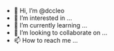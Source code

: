 - 👋 Hi, I’m @dccleo
- 👀 I’m interested in ...
- 🌱 I’m currently learning ...
- 💞️ I’m looking to collaborate on ...
- 📫 How to reach me ...

<!---
dccleo/dccleo is a ✨ special ✨ repository because its `README.md` (this file) appears on your GitHub profile.
You can click the Preview link to take a look at your changes.
--->
